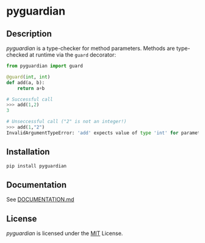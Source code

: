 # pyguardian

## Description
*pyguardian* is a type-checker for method parameters. Methods are type-checked at runtime via the `guard` decorator:
```python
from pyguardian import guard

@guard(int, int)
def add(a, b):
    return a+b

# Successful call
>>> add(1,2)
3

# Unseccessful call ("2" is not an integer!)
>>> add(1,"2")
InvalidArgumentTypeError: 'add' expects value of type 'int' for parameter 'b' but got 'str'
```

## Installation
```bash
pip install pyguardian
```

## Documentation
See [DOCUMENTATION.md](https://github.com/greysonDEV/pyguardian/blob/master/DOCUMENTATION.md)

## License
*pyguardian* is licensed under the [MIT](https://github.com/greysonDEV/pyguardian/blob/master/LICENSE) License.
